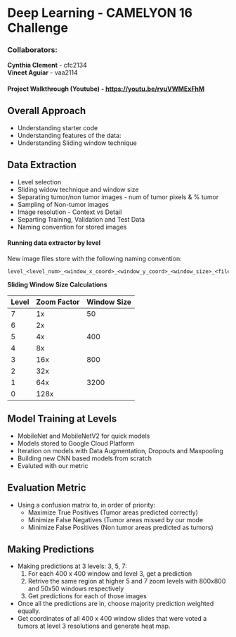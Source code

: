 # Deep Learning - CAMELYON 16 Challenge

### Collaborators:
**Cynthia Clement** - cfc2134   
**Vineet Aguiar** - vaa2114  

#### Project Walkthrough (Youtube) - https://youtu.be/rvuVWMExFhM

## Overall Approach
- Understanding starter code
- Understanding features of the data:
- Understanding Sliding window technique

## Data Extraction
- Level selection
- Sliding widow technique and window size
- Separating tumor/non tumor images - num of tumor pixels & % tumor 
- Sampling of Non-tumor images
- Image resolution - Context vs Detail
- Separting Training, Validation and Test Data
- Naming convention for stored images

#### Running data extractor by level
New image files store with the following naming convention:
```
level_<level_num>_<window_x_coord>_<window_y_coord>_<window_size>_<filename>
```

**Sliding Window Size Calculations**

| Level  |   Zoom Factor |  Window Size | 
|---|---|---|
|  7 |  1x |  50  |
|  6 |  2x |   |
|   5|  4x |  400 |
|   4|  8x |   |
|   3|  16x | 800 |
|   2| 32x |   |
|   1|  64x |   3200|
|   0|  128x |   |

## Model Training at Levels
- MobileNet and MobileNetV2 for quick models
- Models stored to Google Cloud Platform
- Iteration on models with Data Augmentation, Dropouts and Maxpooling
- Building new CNN based models from scratch
- Evaluted with our  metric

## Evaluation Metric
- Using a confusion matrix to, in order of priority:
    - Maximize True Positives (Tumor areas predicted correctly)
    - Minimize False Negatives (Tumor areas missed by our mode
    - Minimize False Positives (Non tumor areas predicted as tumors)

## Making Predictions
  - Making predictions at 3 levels: 3, 5, 7:
    1) For each 400 x 400 window and level 3, get a prediction
    2) Retrive the same region at higher 5 and 7 zoom levels with 800x800 and 50x50 windows respectively 
    3) Get predictions for each of those images 
  - Once all the predictions are in, choose majority prediction weighted equally. 
  - Get coordinates of all 400 x 400 window slides that were voted a tumors at level 3 resolutions and generate heat map. 
  
  
  
  
